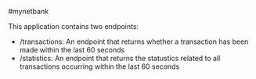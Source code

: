 #mynetbank

This application contains two endpoints:

 - /transactions: An endpoint that returns whether a transaction has been made within the last 60 seconds
 - /statistics: An endpoint that returns the statustics related to all transactions occurring within the last 60 seconds

